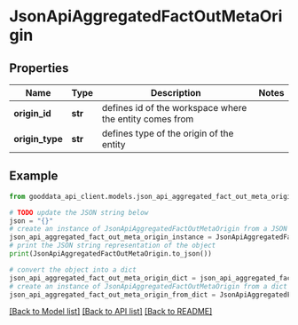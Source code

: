 # JsonApiAggregatedFactOutMetaOrigin


## Properties

Name | Type | Description | Notes
------------ | ------------- | ------------- | -------------
**origin_id** | **str** | defines id of the workspace where the entity comes from | 
**origin_type** | **str** | defines type of the origin of the entity | 

## Example

```python
from gooddata_api_client.models.json_api_aggregated_fact_out_meta_origin import JsonApiAggregatedFactOutMetaOrigin

# TODO update the JSON string below
json = "{}"
# create an instance of JsonApiAggregatedFactOutMetaOrigin from a JSON string
json_api_aggregated_fact_out_meta_origin_instance = JsonApiAggregatedFactOutMetaOrigin.from_json(json)
# print the JSON string representation of the object
print(JsonApiAggregatedFactOutMetaOrigin.to_json())

# convert the object into a dict
json_api_aggregated_fact_out_meta_origin_dict = json_api_aggregated_fact_out_meta_origin_instance.to_dict()
# create an instance of JsonApiAggregatedFactOutMetaOrigin from a dict
json_api_aggregated_fact_out_meta_origin_from_dict = JsonApiAggregatedFactOutMetaOrigin.from_dict(json_api_aggregated_fact_out_meta_origin_dict)
```
[[Back to Model list]](../README.md#documentation-for-models) [[Back to API list]](../README.md#documentation-for-api-endpoints) [[Back to README]](../README.md)



